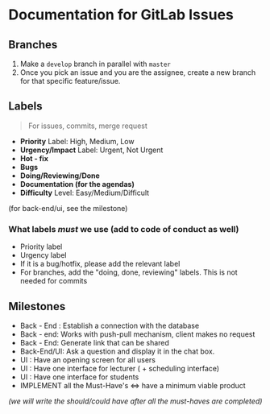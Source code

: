 # Documentation for GitLab Issues


## Branches

1. Make a `develop` branch in parallel with `master`
2. Once you pick an issue and you are the assignee, create a new branch for that specific feature/issue. 


## Labels 

> For issues, commits, merge request 

* **Priority** Label: High, Medium, Low
* **Urgency/Impact** Label: Urgent, Not Urgent 
* **Hot - fix** 
* **Bugs**
* **Doing/Reviewing/Done** 
* **Documentation (for the agendas)**
* **Difficulty** Level: Easy/Medium/Difficult

(for back-end/ui, see the milestone)

### What labels *must* we use (add to code of conduct as well)
* Priority label
* Urgency label
* If it is a bug/hotfix, please add the relevant label
* For branches, add the "doing, done, reviewing" labels. This is not needed for commits 
 

## Milestones 

* Back - End : Establish a connection with the database
* Back - end: Works with push-pull mechanism, client makes no request 
* Back - End: Generate link that can be shared 
* Back-End/UI: Ask a question and display it in the chat box.  
* UI : Have an opening screen for all users 
* UI : Have one interface for lecturer ( + scheduling interface)
* UI : Have one interface for students 
* IMPLEMENT all the Must-Have's <=> have a minimum viable product 

*(we will write the should/could have after all the must-haves are completed)*

